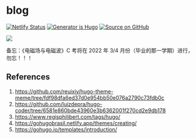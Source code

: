 # blog

[![Netlify Status](https://api.netlify.com/api/v1/badges/3a8285ec-358b-49f2-8522-019e64b96377/deploy-status)](https://app.netlify.com/sites/tianheg-blog/deploys)
[![Generator is Hugo](https://img.shields.io/badge/Generator%20is-Hugo-ff4088?&logo=hugo)](https://github.com/gohugoio/hugo)
[![Source on GitHub](https://img.shields.io/badge/Source%20on-GitHub-181717?&logo=github)](https://github.com/tianheg/blog)

<a rel="license" href="https://creativecommons.org/licenses/by-nc-sa/4.0/"><img style="border-width:0" src="https://i.creativecommons.org/l/by-nc-sa/4.0/88x31.png" /></a>

备忘：《电磁场与电磁波》C 考将在 2022 年 3/4 月份（毕业的那一学期）进行，勿忘！！！

## References

1. <https://github.com/reuixiy/hugo-theme-meme/tree/fdf98dfa6ed37d0e954bb50e076a2790c73fdb0c>
2. <https://github.com/luizdepra/hugo-coder/tree/6581e860bde43960e3b6362001f270cd2e9db178>
3. <https://www.regisphilibert.com/tags/hugo/>
4. <https://gohugobrasil.netlify.app/themes/creating/>
5. <https://gohugo.io/templates/introduction/>
